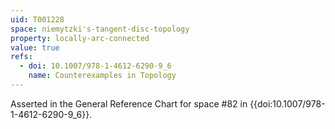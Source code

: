 ```yaml
---
uid: T001228
space: niemytzki's-tangent-disc-topology
property: locally-arc-connected
value: true
refs:
  - doi: 10.1007/978-1-4612-6290-9_6
    name: Counterexamples in Topology
---
```

Asserted in the General Reference Chart for space #82 in
{{doi:10.1007/978-1-4612-6290-9_6}}.
